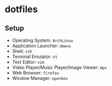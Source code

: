 # dotfiles
## Setup
- Operating System: `ArchLinux`
- Application Launcher: `dmenu`
- Shell: `zsh`
- Terminal Emulator: `st`
- Text Editor: `vim`
- Video Player/Music Player/Image Viewer: `mpv`
- Web Browser: `firefox`
- Window Manager: `openbox`
